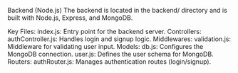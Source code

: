Backend (Node.js)
The backend is located in the backend/ directory and is built with Node.js, Express, and MongoDB.

Key Files:
index.js: Entry point for the backend server.
Controllers:
authController.js: Handles login and signup logic.
Middlewares:
validation.js: Middleware for validating user input.
Models:
db.js: Configures the MongoDB connection.
user.js: Defines the user schema for MongoDB.
Routers:
authRouter.js: Manages authentication routes (login/signup).
